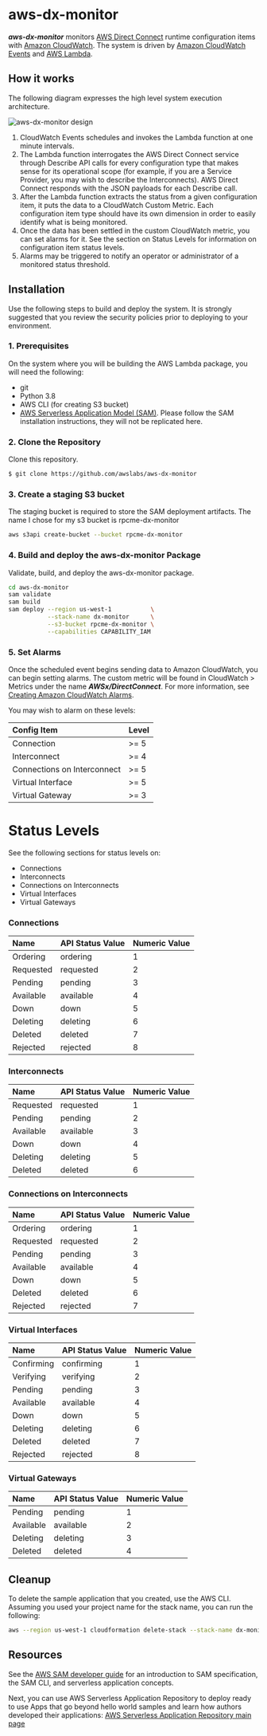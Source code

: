 # aws-dx-monitor



***aws-dx-monitor*** monitors [AWS Direct Connect](https://aws.amazon.com/directconnect/) runtime configuration items with [Amazon CloudWatch](https://aws.amazon.com/cloudwatch/). The system is driven by [Amazon CloudWatch Events](http://docs.aws.amazon.com/AmazonCloudWatch/latest/events/WhatIsCloudWatchEvents.html) and [AWS Lambda](https://aws.amazon.com/lambda/).  

## How it works

The following diagram expresses the high level system execution
architecture.

![aws-dx-monitor design](./images/aws-dx-monitor.png)

1. CloudWatch Events schedules and invokes the Lambda function at
   one minute intervals.
2. The Lambda function interrogates the AWS Direct Connect service
   through Describe API calls for every configuration type that makes
   sense for its operational scope (for example, if you are a Service
   Provider, you may wish to describe the Interconnects). AWS Direct
   Connect responds with the JSON payloads for each Describe call.
3. After the Lambda function extracts the status from a given
   configuration item, it puts the data to a CloudWatch Custom Metric.
   Each configuration item type should have its own dimension in order
   to easily identify what is being monitored.
4. Once the data has been settled in the custom CloudWatch metric, you
   can set alarms for it. See the section on Status Levels for
   information on configuration item status levels.
5. Alarms may be triggered to notify an operator or administrator of a
   monitored status threshold.

## Installation

Use the following steps to build and deploy the system.  It is
strongly suggested that you review the security policies prior to
deploying to your environment.

### 1. Prerequisites

On the system where you will be building the AWS Lambda package, you
will need the following:

- git
- Python 3.8
- AWS CLI (for creating S3 bucket)
- [AWS Serverless Application Model
  (SAM)](https://docs.aws.amazon.com/serverless-application-model/latest/developerguide/what-is-sam.html).
  Please follow the SAM installation instructions, they will not be
  replicated here.



### 2. Clone the Repository

Clone this repository.

~~~sh
$ git clone https://github.com/awslabs/aws-dx-monitor
~~~

### 3. Create a staging S3 bucket

The staging bucket is required to store the SAM deployment artifacts.
The name I chose for my s3 bucket is rpcme-dx-monitor

```sh
aws s3api create-bucket --bucket rpcme-dx-monitor
```

### 4. Build and deploy the aws-dx-monitor Package

Validate, build, and deploy the aws-dx-monitor package.

```sh
cd aws-dx-monitor
sam validate
sam build
sam deploy --region us-west-1           \
           --stack-name dx-monitor      \
           --s3-bucket rpcme-dx-monitor \
           --capabilities CAPABILITY_IAM
```

### 5. Set Alarms

Once the scheduled event begins sending data to Amazon CloudWatch, you
can begin setting alarms.  The custom metric will be found in
CloudWatch > Metrics under the name ***AWSx/DirectConnect***.  For
more information, see [Creating Amazon CloudWatch
Alarms](http://docs.aws.amazon.com/AmazonCloudWatch/latest/monitoring/AlarmThatSendsEmail.html).

You may wish to alarm on these levels:

| Config Item                 | Level |
|:----------------------------|:------|
| Connection                  | >= 5  |
| Interconnect                | >= 4  |
| Connections on Interconnect | >= 5  |
| Virtual Interface           | >= 5  |
| Virtual Gateway             | >= 3  |

# Status Levels

See the following sections for status levels on:

- Connections
- Interconnects
- Connections on Interconnects
- Virtual Interfaces
- Virtual Gateways

### Connections

| Name        | API Status Value | Numeric Value |
|:------------|:-----------------|:--------------|
| Ordering    | ordering         | 1             |
| Requested   | requested        | 2             |
| Pending     | pending          | 3             |
| Available   | available        | 4             |
| Down        | down             | 5             |
| Deleting    | deleting         | 6             |
| Deleted     | deleted          | 7             |
| Rejected    | rejected         | 8             |

### Interconnects

| Name        | API Status Value | Numeric Value |
|:------------|:-----------------|:--------------|
| Requested   | requested        | 1             |
| Pending     | pending          | 2             |
| Available   | available        | 3             |
| Down        | down             | 4             |
| Deleting    | deleting         | 5             |
| Deleted     | deleted          | 6             |

### Connections on Interconnects

| Name        | API Status Value | Numeric Value |
|:------------|:-----------------|:--------------|
| Ordering    | ordering         | 1             |
| Requested   | requested        | 2             |
| Pending     | pending          | 3             |
| Available   | available        | 4             |
| Down        | down             | 5             |
| Deleted     | deleted          | 6             |
| Rejected    | rejected         | 7             |

### Virtual Interfaces

| Name        | API Status Value | Numeric Value |
|:------------|:-----------------|:--------------|
| Confirming  | confirming       | 1             |
| Verifying   | verifying        | 2             |
| Pending     | pending          | 3             |
| Available   | available        | 4             |
| Down        | down             | 5             |
| Deleting    | deleting         | 6             |
| Deleted     | deleted          | 7             |
| Rejected    | rejected         | 8             |

### Virtual Gateways

| Name        | API Status Value | Numeric Value |
|:------------|:-----------------|:--------------|
| Pending     | pending          | 1             |
| Available   | available        | 2             |
| Deleting    | deleting         | 3             |
| Deleted     | deleted          | 4             |


## Cleanup

To delete the sample application that you created, use the AWS
CLI. Assuming you used your project name for the stack name, you can
run the following:

```bash
aws --region us-west-1 cloudformation delete-stack --stack-name dx-monitor
```

## Resources

See the [AWS SAM developer
guide](https://docs.aws.amazon.com/serverless-application-model/latest/developerguide/what-is-sam.html)
for an introduction to SAM specification, the SAM CLI, and serverless
application concepts.

Next, you can use AWS Serverless Application Repository to deploy
ready to use Apps that go beyond hello world samples and learn how
authors developed their applications: [AWS Serverless Application
Repository main
page](https://aws.amazon.com/serverless/serverlessrepo/)
